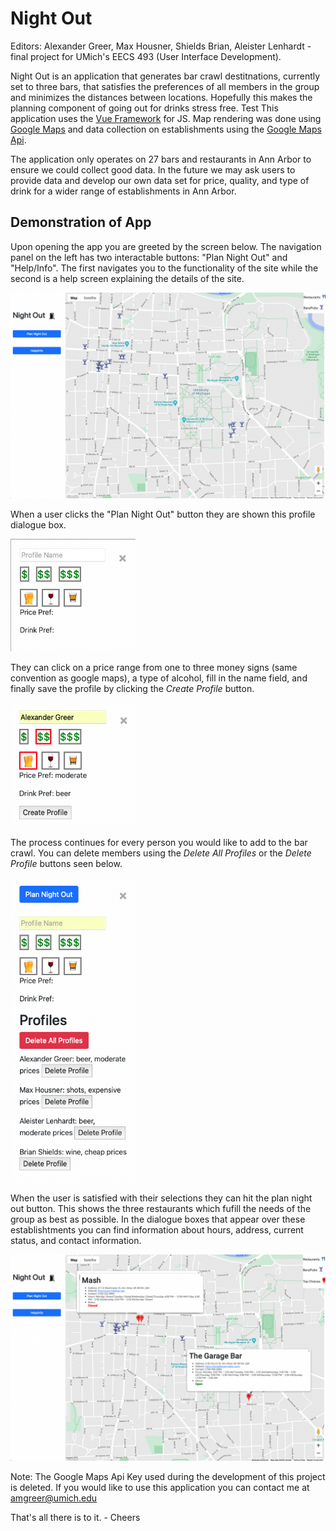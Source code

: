# Night Out

Editors: Alexander Greer, Max Housner, Shields Brian, Aleister Lenhardt
-final project for UMich's EECS 493 (User Interface Development).

Night Out is an application that generates bar crawl destitnations, currently set to three bars, that satisfies the preferences of all members in the group and minimizes the distances between locations. Hopefully this makes the planning component of going out for drinks stress free.
Test
This application uses the [Vue Framework](https://vuejs.org/) for JS. Map rendering was done using [Google Maps](https://www.google.com/maps) and data collection on establishments using the [Google Maps Api](https://developers.google.com/maps).

The application only operates on 27 bars and restaurants in Ann Arbor to ensure we could collect good data. In the future we may ask users to provide data and develop our own data set for price, quality, and type of drink for a wider range of establishments in Ann Arbor. 


## Demonstration of App

Upon opening the app you are greeted by the screen below. The navigation panel on the left has two interactable buttons: "Plan Night Out" and "Help/Info". The first navigates you to the functionality of the site while the second is a help screen explaining the details of the site.


<img alt="Screenshot: Start View of the Application" src="./photos/start.png" width="800" />


When a user clicks the "Plan Night Out" button they are shown this profile dialogue box.

<img alt="Screenshot: Profile Dialogue Box" src="/photos/profile_box.png" width="200" />

They can click on a price range from one to three money signs (same convention as google maps), a type of alcohol, fill in the name field, and finally save the profile by clicking the *Create Profile* button. 


<img alt="Screenshot: Profile Dialogue Box Filled" src="/photos/filled_profile_box.png" width="200" />


The process continues for every person you would like to add to the bar crawl. You can delete members using the *Delete All Profiles* or the *Delete Profile* buttons seen below. 

<img alt="Screenshot: Full Members List" src="/photos/the_gang.png" width="200" />


When the user is satisfied with their selections they can hit the plan night out button. This shows the three restaurants which fufill the needs of the group as best as possible. In the dialogue boxes that appear over these establishtments you can find information about hours, address, current status, and contact information.

<img alt="Screenshot: Night Out Plan" src="/photos/planned_night.png" width="800" />

Note: The Google Maps Api Key used during the development of this project is deleted. If you would like to use this application you can contact me at amgreer@umich.edu

That's all there is to it. - Cheers 












































